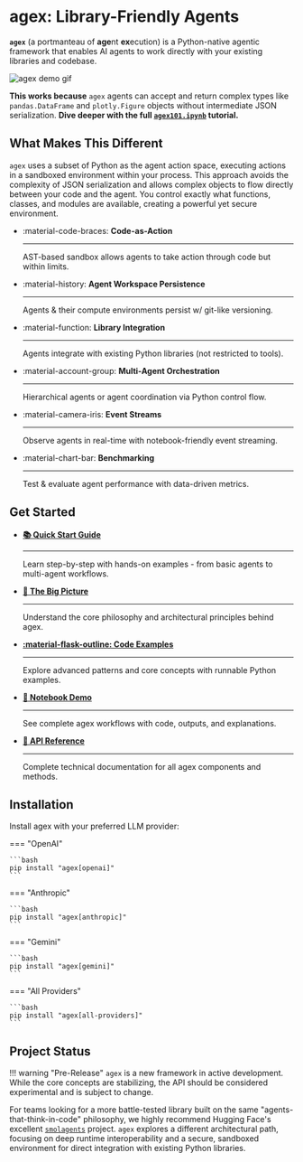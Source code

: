 # agex: Library-Friendly Agents

**`agex`** (a portmanteau of **age**nt **ex**ecution) is a Python-native agentic framework that enables AI agents to work directly with your existing libraries and codebase.

![agex demo gif](assets/teaser.gif)

**This works because** `agex` agents can accept and return complex types like `pandas.DataFrame` and `plotly.Figure` objects without intermediate JSON serialization. **Dive deeper with the full [`agex101.ipynb`](demos/agex101.ipynb) tutorial.**

## What Makes This Different

`agex` uses a subset of Python as the agent action space, executing actions in a sandboxed environment within your process. This approach avoids the complexity of JSON serialization and allows complex objects to flow directly between your code and the agent. You control exactly what functions, classes, and modules are available, creating a powerful yet secure environment.

<div class="grid cards" markdown>

-   :material-code-braces: **Code-as-Action**

    ---

    AST-based sandbox allows agents to take action through code but within limits.

-   :material-history: **Agent Workspace Persistence**

    ---

    Agents & their compute environments persist w/ git-like versioning.

-   :material-function: **Library Integration**

    ---

    Agents integrate with existing Python libraries (not restricted to tools).


-   :material-account-group: **Multi-Agent Orchestration**

    ---

    Hierarchical agents or agent coordination via Python control flow.

-   :material-camera-iris: **Event Streams**

    ---
    
    Observe agents in real-time with notebook-friendly event streaming.

-   :material-chart-bar: **Benchmarking**

    ---

    Test & evaluate agent performance with data-driven metrics.

</div>

## Get Started

<div class="grid cards" markdown>

-   **[📚 Quick Start Guide](quick-start.md)**

    ---

    Learn step-by-step with hands-on examples - from basic agents to multi-agent workflows.

-   **[🔭 The Big Picture](big-picture.md)**

    ---

    Understand the core philosophy and architectural principles behind agex.

-   **[:material-flask-outline: Code Examples](examples/overview.md)**

    ---
    
    Explore advanced patterns and core concepts with runnable Python examples.

-   **[📓 Notebook Demo](demo.md)**

    ---

    See complete agex workflows with code, outputs, and explanations.

-   **[📖 API Reference](api/overview.md)**

    ---

    Complete technical documentation for all agex components and methods.

</div>

## Installation

Install agex with your preferred LLM provider:

=== "OpenAI"

    ```bash
    pip install "agex[openai]"
    ```

=== "Anthropic"

    ```bash
    pip install "agex[anthropic]"
    ```

=== "Gemini"

    ```bash
    pip install "agex[gemini]"
    ```

=== "All Providers"

    ```bash
    pip install "agex[all-providers]"
    ```

## Project Status

!!! warning "Pre-Release"
    `agex` is a new framework in active development. While the core concepts are stabilizing, the API should be considered experimental and is subject to change.

For teams looking for a more battle-tested library built on the same "agents-that-think-in-code" philosophy, we highly recommend Hugging Face's excellent [`smolagents`](https://github.com/huggingface/smolagents) project. `agex` explores a different architectural path, focusing on deep runtime interoperability and a secure, sandboxed environment for direct integration with existing Python libraries.